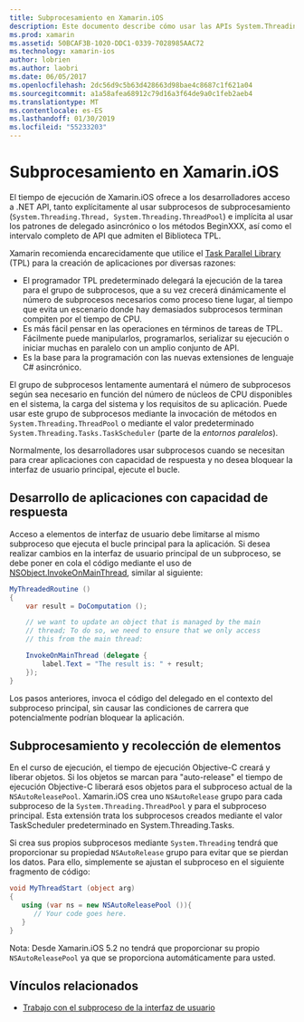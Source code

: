 ```yaml
---
title: Subprocesamiento en Xamarin.iOS
description: Este documento describe cómo usar las APIs System.Threading en una aplicación de Xamarin.iOS. Describe la biblioteca TPL, creación de aplicaciones con capacidad de respuesta y recolección de elementos.
ms.prod: xamarin
ms.assetid: 50BCAF3B-1020-DDC1-0339-7028985AAC72
ms.technology: xamarin-ios
author: lobrien
ms.author: laobri
ms.date: 06/05/2017
ms.openlocfilehash: 2dc56d9c5b63d428663d98bae4c8687c1f621a04
ms.sourcegitcommit: a1a58afea68912c79d16a3f64de9a0c1feb2aeb4
ms.translationtype: MT
ms.contentlocale: es-ES
ms.lasthandoff: 01/30/2019
ms.locfileid: "55233203"
---
```

# <a name="threading-in-xamarinios"></a>Subprocesamiento en Xamarin.iOS

El tiempo de ejecución de Xamarin.iOS ofrece a los desarrolladores acceso a .NET API, tanto explícitamente al usar subprocesos de subprocesamiento (`System.Threading.Thread, System.Threading.ThreadPool`) e implícita al usar los patrones de delegado asincrónico o los métodos BeginXXX, así como el intervalo completo de API que admiten el Biblioteca TPL.



Xamarin recomienda encarecidamente que utilice el [Task Parallel Library](http://msdn.microsoft.com/library/dd460717.aspx) (TPL) para la creación de aplicaciones por diversas razones:
-  El programador TPL predeterminado delegará la ejecución de la tarea para el grupo de subprocesos, que a su vez crecerá dinámicamente el número de subprocesos necesarios como proceso tiene lugar, al tiempo que evita un escenario donde hay demasiados subprocesos terminan compiten por el tiempo de CPU. 
-  Es más fácil pensar en las operaciones en términos de tareas de TPL. Fácilmente puede manipularlos, programarlos, serializar su ejecución o iniciar muchas en paralelo con un amplio conjunto de API. 
-  Es la base para la programación con las nuevas extensiones de lenguaje C# asincrónico. 


El grupo de subprocesos lentamente aumentará el número de subprocesos según sea necesario en función del número de núcleos de CPU disponibles en el sistema, la carga del sistema y los requisitos de su aplicación. Puede usar este grupo de subprocesos mediante la invocación de métodos en `System.Threading.ThreadPool` o mediante el valor predeterminado `System.Threading.Tasks.TaskScheduler` (parte de la *entornos paralelos*).

Normalmente, los desarrolladores usar subprocesos cuando se necesitan para crear aplicaciones con capacidad de respuesta y no desea bloquear la interfaz de usuario principal, ejecute el bucle.

 <a name="Developing_Responsive_Applications" />


## <a name="developing-responsive-applications"></a>Desarrollo de aplicaciones con capacidad de respuesta

Acceso a elementos de interfaz de usuario debe limitarse al mismo subproceso que ejecuta el bucle principal para la aplicación. Si desea realizar cambios en la interfaz de usuario principal de un subproceso, se debe poner en cola el código mediante el uso de [NSObject.InvokeOnMainThread](xref:Foundation.NSObject), similar al siguiente:

```csharp
MyThreadedRoutine ()  
{  
    var result = DoComputation ();  

    // we want to update an object that is managed by the main
    // thread; To do so, we need to ensure that we only access
    // this from the main thread:

    InvokeOnMainThread (delegate {  
        label.Text = "The result is: " + result;  
    });
}
```

Los pasos anteriores, invoca el código del delegado en el contexto del subproceso principal, sin causar las condiciones de carrera que potencialmente podrían bloquear la aplicación.

 <a name="Threading_and_Garbage_Collection" />


## <a name="threading-and-garbage-collection"></a>Subprocesamiento y recolección de elementos

En el curso de ejecución, el tiempo de ejecución Objective-C creará y liberar objetos. Si los objetos se marcan para "auto-release" el tiempo de ejecución Objective-C liberará esos objetos para el subproceso actual de la `NSAutoReleasePool`. Xamarin.iOS crea uno `NSAutoRelease` grupo para cada subproceso de la `System.Threading.ThreadPool` y para el subproceso principal. Esta extensión trata los subprocesos creados mediante el valor TaskScheduler predeterminado en System.Threading.Tasks.

Si crea sus propios subprocesos mediante `System.Threading` tendrá que proporcionar su propiedad `NSAutoRelease` grupo para evitar que se pierdan los datos. Para ello, simplemente se ajustan el subproceso en el siguiente fragmento de código:

```csharp
void MyThreadStart (object arg)
{
   using (var ns = new NSAutoReleasePool ()){
      // Your code goes here.
   }
}
```

Nota: Desde Xamarin.iOS 5.2 no tendrá que proporcionar su propio `NSAutoReleasePool` ya que se proporciona automáticamente para usted.


## <a name="related-links"></a>Vínculos relacionados

- [Trabajo con el subproceso de la interfaz de usuario](~/ios/user-interface/ios-ui/ui-thread.md)
